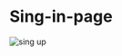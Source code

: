 # Sing-in-page
![sing up](https://github.com/DhavarHarshil/Sing-in-page/assets/156832001/e4a82a60-1581-40d6-93c4-9bb218af3bf6)
